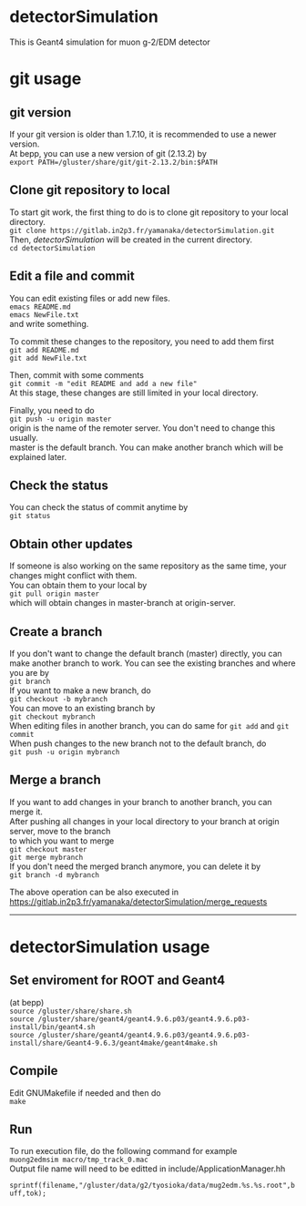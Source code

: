 detectorSimulation
====

This is Geant4 simulation for muon g-2/EDM detector

# git usage
## git version
If your git version is older than 1.7.10, it is recommended to use a newer version.  
At bepp, you can use a new version of git (2.13.2) by  
`export PATH=/gluster/share/git/git-2.13.2/bin:$PATH`  

## Clone git repository to local
To start git work, the first thing to do is to clone git repository to your local directory.  
`git clone https://gitlab.in2p3.fr/yamanaka/detectorSimulation.git`  
Then, *detectorSimulation* will be created in the current directory.  
`cd detectorSimulation`  

## Edit a file and commit
You can edit existing files or add new files.  
`emacs README.md`  
`emacs NewFile.txt`  
and write something.

To commit these changes to the repository, you need to add them first  
`git add README.md`  
`git add NewFile.txt` 

Then, commit with some comments  
`git commit -m "edit README and add a new file"`  
At this stage, these changes are still limited in your local directory.  

Finally, you need to do  
`git push -u origin master`  
origin is the name of the remoter server. You don't need to change this usually.  
master is the default branch. You can make another branch which will be explained later.  

## Check the status
You can check the status of commit anytime by  
`git status`  

## Obtain other updates
If someone is also working on the same repository as the same time, your changes might conflict with them.  
You can obtain them to your local by  
`git pull origin master`  
which will obtain changes in master-branch at origin-server.  

## Create a branch
If you don't want to change the default branch (master) directly, you can make another branch to work.
You can see the existing branches and where you are by  
`git branch`  
If you want to make a new branch, do  
`git checkout -b mybranch`  
You can move to an existing branch by  
`git checkout mybranch`  
When editing files in another branch, you can do same for `git add` and `git commit`  
When push changes to the new branch not to the default branch, do  
`git push -u origin mybranch`  

## Merge a branch
If you want to add changes in your branch to another branch, you can merge it.  
After pushing all changes in your local directory to your branch at origin server, move to the branch  
to which you want to merge  
`git checkout master`  
`git merge mybranch`  
If you don't need the merged branch anymore, you can delete it by  
`git branch -d mybranch`  

The above operation can be also executed in https://gitlab.in2p3.fr/yamanaka/detectorSimulation/merge_requests


---

# detectorSimulation usage
## Set enviroment for ROOT and Geant4
(at bepp)  
`source /gluster/share/share.sh`  
`source /gluster/share/geant4/geant4.9.6.p03/geant4.9.6.p03-install/bin/geant4.sh`  
`source /gluster/share/geant4/geant4.9.6.p03/geant4.9.6.p03-install/share/Geant4-9.6.3/geant4make/geant4make.sh`  

## Compile
Edit GNUMakefile if needed and then do  
`make`  

## Run 
To run execution file, do the following command for example  
`muong2edmsim macro/tmp_track_0.mac`  
Output file name will need to be editted in include/ApplicationManager.hh  
`  sprintf(filename,"/gluster/data/g2/tyosioka/data/mug2edm.%s.%s.root",buff,tok);`  

